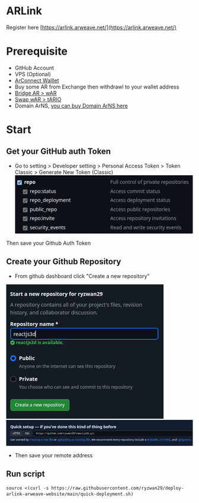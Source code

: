 # ARLink
Register here [https://arlink.arweave.net/](https://arlink.arweave.net/)


# Prerequisite
- GitHub Account
- VPS (Optional)
- [ArConnect Walllet](https://www.arconnect.io/)
- Buy some AR from Exchange then withdrawl to your wallet address
- [Bridge AR > wAR](https://aox.xyz/#/beta)
- [Swap wAR > tARIO](https://permaswap.arweave.dev/#/ao/WAR-TARIO?tab=swap)
- Domain ArNS, [you can buy Domain ArNS here](https://arns.app/#/?search=)

# Start
## Get your GitHub auth Token
- Go to setting > Developer setting > Personal Access Token > Token Classic > Generate New Token (Classic)
![github-auth](repo-git-auth.png)

Then save your Github Auth Token

## Create your Github Repository
- From github dashboard click "Create a new repository"

![new-repo](new-repo.png)
![new-repo-1](new-repo-2.png)
- Then save your remote address

## Run script
```
source <(curl -s https://raw.githubusercontent.com/ryzwan29/deploy-arlink-arweave-website/main/quick-deployment.sh)
```
